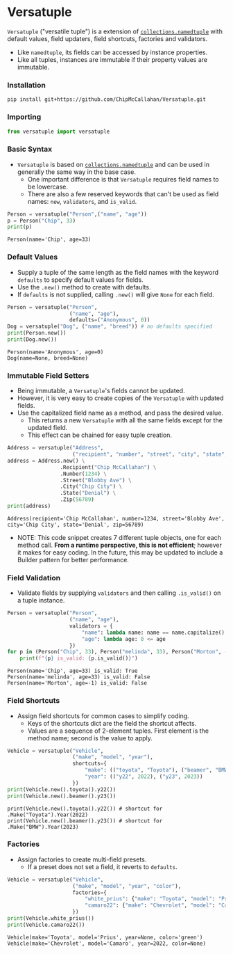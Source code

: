 # Versatuple
`Versatuple` ("versatile tuple") is a extension of [`collections.namedtuple`](https://docs.python.org/3/library/collections.html#collections.namedtuple) with default values, field updaters, field shortcuts, factories and validators.
- Like `namedtuple`, its fields can be accessed by instance properties.
- Like all tuples, instances are immutable if their property values are immutable.

### Installation
```
pip install git+https://github.com/ChipMcCallahan/Versatuple.git
```

### Importing
```python
from versatuple import versatuple
```

### Basic Syntax
- `Versatuple` is based on [`collections.namedtuple`](https://docs.python.org/3/library/collections.html#collections.namedtuple) and can be used in generally the same way in the base case.
  - One important difference is that `Versatuple` requires field names to be lowercase.
  - There are also a few reserved keywords that can't be used as field names: `new`, `validators`, and `is_valid`.
```python
Person = versatuple("Person",("name", "age"))
p = Person("Chip", 33)
print(p)
```
```
Person(name='Chip', age=33)
```

### Default Values
- Supply a tuple of the same length as the field names with the keyword `defaults` to specify default values for fields.
- Use the `.new()` method to create with defaults.
- If `defaults` is not supplied, calling `.new()` will give `None` for each field.
```python
Person = versatuple("Person",
                    ("name", "age"),
                    defaults=("Anonymous", 0))
Dog = versatuple("Dog", ("name", "breed")) # no defaults specified
print(Person.new())
print(Dog.new())
```
```
Person(name='Anonymous', age=0)
Dog(name=None, breed=None)
```

### Immutable Field Setters
- Being immutable, a `Versatuple`'s fields cannot be updated. 
- However, it is very easy to create copies of the `Versatuple` with updated fields.
- Use the capitalized field name as a method, and pass the desired value.
  - This returns a new `Versatuple` with all the same fields except for the updated field.
  - This effect can be chained for easy tuple creation.
```python
Address = versatuple("Address",
                     ("recipient", "number", "street", "city", "state", "zip"))
address = Address.new() \
                 .Recipient("Chip McCallahan") \
                 .Number(1234) \
                 .Street("Blobby Ave") \
                 .City("Chip City") \
                 .State("Denial") \
                 .Zip(56789)
print(address)
```
```
Address(recipient='Chip McCallahan', number=1234, street='Blobby Ave', city='Chip City', state='Denial', zip=56789)
```
- NOTE: This code snippet creates 7 different tuple objects, one for each method call. **From a runtime perspective, this is not efficient**; however it makes for easy coding. In the future, this may be updated to include a Builder pattern for better performance.

### Field Validation
- Validate fields by supplying `validators` and then calling `.is_valid()` on a tuple instance.
```python
Person = versatuple("Person",
                    ("name", "age"),
                    validators = {
                        "name": lambda name: name == name.capitalize(),
                        "age": lambda age: 0 <= age
                    })
for p in (Person("Chip", 33), Person("melinda", 33), Person("Morton", -1)):
    print(f"{p} is_valid: {p.is_valid()}")
```
```
Person(name='Chip', age=33) is_valid: True
Person(name='melinda', age=33) is_valid: False
Person(name='Morton', age=-1) is_valid: False
```

### Field Shortcuts
- Assign field shortcuts for common cases to simplify coding.
  - Keys of the shortcuts dict are the field the shortcut affects.
  - Values are a sequence of 2-element tuples. First element is the method name; second is the value to apply.
```python
Vehicle = versatuple("Vehicle",
                     ("make", "model", "year"),
                     shortcuts={
                         "make": (("toyota", "Toyota"), ("beamer", "BMW")),
                         "year": (("y22", 2022), ("y23", 2023))
                     })
print(Vehicle.new().toyota().y22())
print(Vehicle.new().beamer().y23())
```
```
print(Vehicle.new().toyota().y22()) # shortcut for .Make("Toyota").Year(2022)
print(Vehicle.new().beamer().y23()) # shortcut for .Make("BMW").Year(2023)
```
### Factories
- Assign factories to create multi-field presets.
  - If a preset does not set a field, it reverts to `defaults`.
```python
Vehicle = versatuple("Vehicle",
                     ("make", "model", "year", "color"),
                     factories={
                         "white_prius": {"make": "Toyota", "model": "Prius", "color": "green"},
                         "camaro22": {"make": "Chevrolet", "model": "Camaro", "year": 2022}
                     })
print(Vehicle.white_prius())
print(Vehicle.camaro22())
```
```
Vehicle(make='Toyota', model='Prius', year=None, color='green')
Vehicle(make='Chevrolet', model='Camaro', year=2022, color=None)
```
